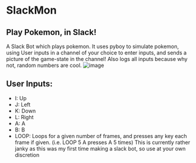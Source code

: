 # SlackMon
## Play Pokemon, in Slack!
A Slack Bot which plays pokemon. It uses pyboy to simulate pokemon, using User inputs in a channel of your choice to enter inputs, and sends a picture of the game-state in the channel!
Also logs all inputs because why not, random numbers are cool.
![image](https://github.com/user-attachments/assets/6cf5404d-1a53-4404-b455-76d33a48e06a)
## User Inputs:
- I: Up
- J: Left
- K: Down
- L: Right
- A: A
- B: B
- LOOP: Loops for a given number of frames, and presses any key each frame if given. (i.e. LOOP 5 A presses A 5 times)
This is currently rather janky as this was my first time making a slack bot, so use at your own discretion
